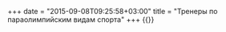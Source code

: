 +++
date = "2015-09-08T09:25:58+03:00"
title = "Тренеры по параолимпийским видам спорта"
+++
{{<inprogress>}}